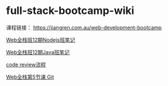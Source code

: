 # full-stack-bootcamp-wiki
课程链接： https://jiangren.com.au/web-development-bootcamp

[Web全栈班12期Nodejs班笔记](匠人web全栈12期N笔记.md)

[Web全栈班12期Java班笔记](JR_Web_FullStack12_Java_Note.md)

[code review流程](code%20review流程.md)

[Web全栈第5节课 Git](#%20Class-05%20Git.md)  
